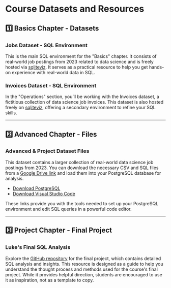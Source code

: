 # Course Datasets and Resources

## 1️⃣ Basics Chapter - Datasets

### **Jobs Dataset - SQL Environment**
This is the main SQL environment for the "Basics" chapter. It consists of real-world job postings from 2023 related to data science and is freely hosted via [sqliteviz](https://sqliteviz.com). It serves as a practical resource to help you get hands-on experience with real-world data in SQL.

### **Invoices Dataset - SQL Environment**
In the "Operations" section, you’ll be working with the Invoices dataset, a fictitious collection of data science job invoices. This dataset is also hosted freely on [sqliteviz](https://sqliteviz.com), offering a secondary environment to refine your SQL skills.

---

## 2️⃣ Advanced Chapter - Files

### **Advanced & Project Dataset Files**
This dataset contains a larger collection of real-world data science job postings from 2023. You can download the necessary CSV and SQL files from a [Google Drive link](#) and load them into your PostgreSQL database for analysis.

- [Download PostgreSQL](https://www.postgresql.org/download)
- [Download Visual Studio Code](https://code.visualstudio.com)

These links provide you with the tools needed to set up your PostgreSQL environment and edit SQL queries in a powerful code editor.

---

## 3️⃣ Project Chapter - Final Project

### **Luke's Final SQL Analysis**
Explore the [GitHub repository](#) for the final project, which contains detailed SQL analysis and insights. This resource is designed as a guide to help you understand the thought process and methods used for the course's final project. While it provides helpful direction, students are encouraged to use it as inspiration, not as a template to copy.
